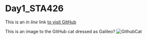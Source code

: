 # Day1_STA426

This is an _in line_ link [to visit GitHub](www.github.com)

This is an image to the GitHub cat dressed as Galileo? ![GithubCat](https://octodex.github.com/images/bannekat.png)

